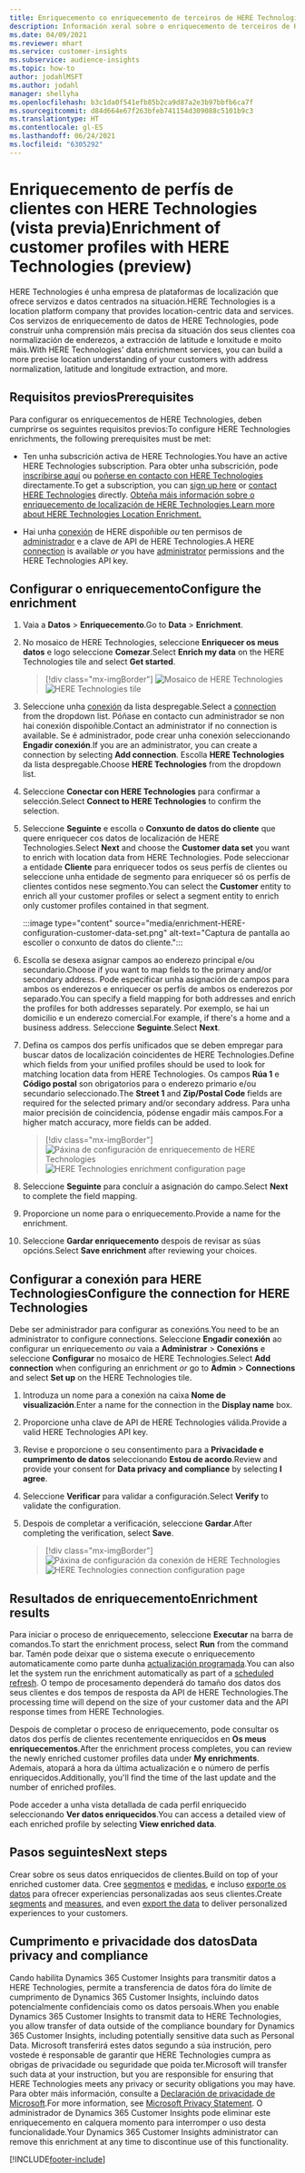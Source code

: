 ```yaml
---
title: Enriquecemento co enriquecemento de terceiros de HERE Technologies
description: Información xeral sobre o enriquecemento de terceiros de HERE Technologies.
ms.date: 04/09/2021
ms.reviewer: mhart
ms.service: customer-insights
ms.subservice: audience-insights
ms.topic: how-to
author: jodahlMSFT
ms.author: jodahl
manager: shellyha
ms.openlocfilehash: b3c1da0f541efb85b2ca9d87a2e3b97bbfb6ca7f
ms.sourcegitcommit: d84d664e67f263bfeb741154d309088c5101b9c3
ms.translationtype: HT
ms.contentlocale: gl-ES
ms.lasthandoff: 06/24/2021
ms.locfileid: "6305292"
---
```

# <a name="enrichment-of-customer-profiles-with-here-technologies-preview"></a><span data-ttu-id="4997e-103">Enriquecemento de perfís de clientes con HERE Technologies (vista previa)</span><span class="sxs-lookup"><span data-stu-id="4997e-103">Enrichment of customer profiles with HERE Technologies (preview)</span></span>

<span data-ttu-id="4997e-104">HERE Technologies é unha empresa de plataformas de localización que ofrece servizos e datos centrados na situación.</span><span class="sxs-lookup"><span data-stu-id="4997e-104">HERE Technologies is a location platform company that provides location-centric data and services.</span></span> <span data-ttu-id="4997e-105">Cos servizos de enriquecemento de datos de HERE Technologies, pode construír unha comprensión máis precisa da situación dos seus clientes coa normalización de enderezos, a extracción de latitude e lonxitude e moito máis.</span><span class="sxs-lookup"><span data-stu-id="4997e-105">With HERE Technologies' data enrichment services, you can build a more precise location understanding of your customers with address normalization, latitude and longitude extraction, and more.</span></span>

## <a name="prerequisites"></a><span data-ttu-id="4997e-106">Requisitos previos</span><span class="sxs-lookup"><span data-stu-id="4997e-106">Prerequisites</span></span>

<span data-ttu-id="4997e-107">Para configurar os enriquecementos de HERE Technologies, deben cumprirse os seguintes requisitos previos:</span><span class="sxs-lookup"><span data-stu-id="4997e-107">To configure HERE Technologies enrichments, the following prerequisites must be met:</span></span>

- <span data-ttu-id="4997e-108">Ten unha subscrición activa de HERE Technologies.</span><span class="sxs-lookup"><span data-stu-id="4997e-108">You have an active HERE Technologies subscription.</span></span> <span data-ttu-id="4997e-109">Para obter unha subscrición, pode [inscribirse aquí](https://developer.here.com/sign-up?utm_medium=referral&utm_source=Microsoft-Dynamics-CI&create=Freemium-Basic) ou [poñerse en contacto con HERE Technologies](https://developer.here.com/help?utm_medium=referral&utm_source=Microsoft-Dynamics-CI#how-can-we-help-you) directamente.</span><span class="sxs-lookup"><span data-stu-id="4997e-109">To get a subscription, you can [sign up here](https://developer.here.com/sign-up?utm_medium=referral&utm_source=Microsoft-Dynamics-CI&create=Freemium-Basic) or [contact HERE Technologies](https://developer.here.com/help?utm_medium=referral&utm_source=Microsoft-Dynamics-CI#how-can-we-help-you) directly.</span></span> [<span data-ttu-id="4997e-110">Obteña máis información sobre o enriquecemento de localización de HERE Technologies.</span><span class="sxs-lookup"><span data-stu-id="4997e-110">Learn more about HERE Technologies Location Enrichment.</span></span>](https://developer.here.com/location-enrichment?cid=Dev-MicrosoftDynamics-DB-0-Dev-&utm_source=MicrosoftDynamics&utm_medium=referral&utm_campaign=Online_Dev_ReferralMicrosoft)

- <span data-ttu-id="4997e-111">Hai unha [conexión](connections.md) de HERE dispoñible *ou* ten permisos de [administrador](permissions.md#administrator) e a clave de API de HERE Technologies.</span><span class="sxs-lookup"><span data-stu-id="4997e-111">A HERE [connection](connections.md) is available *or* you have [administrator](permissions.md#administrator) permissions and the HERE Technologies API key.</span></span>

## <a name="configure-the-enrichment"></a><span data-ttu-id="4997e-112">Configurar o enriquecemento</span><span class="sxs-lookup"><span data-stu-id="4997e-112">Configure the enrichment</span></span>

1. <span data-ttu-id="4997e-113">Vaia a **Datos** > **Enriquecemento**.</span><span class="sxs-lookup"><span data-stu-id="4997e-113">Go to **Data** > **Enrichment**.</span></span> 

1. <span data-ttu-id="4997e-114">No mosaico de HERE Technologies, seleccione **Enriquecer os meus datos** e logo seleccione **Comezar**.</span><span class="sxs-lookup"><span data-stu-id="4997e-114">Select **Enrich my data** on the HERE Technologies tile and select **Get started**.</span></span>

   > [!div class="mx-imgBorder"]
   > <span data-ttu-id="4997e-115">![Mosaico de HERE Technologies](media/HERE-tile.png "Mosaico de HERE Technologies")</span><span class="sxs-lookup"><span data-stu-id="4997e-115">![HERE Technologies tile](media/HERE-tile.png "HERE Technologies tile")</span></span>

1. <span data-ttu-id="4997e-116">Seleccione unha [conexión](connections.md) da lista despregable.</span><span class="sxs-lookup"><span data-stu-id="4997e-116">Select a [connection](connections.md) from the dropdown list.</span></span> <span data-ttu-id="4997e-117">Póñase en contacto cun administrador se non hai conexión dispoñible.</span><span class="sxs-lookup"><span data-stu-id="4997e-117">Contact  an administrator if no connection is available.</span></span> <span data-ttu-id="4997e-118">Se é administrador, pode crear unha conexión seleccionando **Engadir conexión**.</span><span class="sxs-lookup"><span data-stu-id="4997e-118">If you are an administrator, you can create a connection by selecting **Add connection**.</span></span> <span data-ttu-id="4997e-119">Escolla **HERE Technologies** da lista despregable.</span><span class="sxs-lookup"><span data-stu-id="4997e-119">Choose **HERE Technologies** from the dropdown list.</span></span> 

1. <span data-ttu-id="4997e-120">Seleccione **Conectar con HERE Technologies** para confirmar a selección.</span><span class="sxs-lookup"><span data-stu-id="4997e-120">Select **Connect to HERE Technologies** to confirm the selection.</span></span>

1.  <span data-ttu-id="4997e-121">Seleccione **Seguinte** e escolla o **Conxunto de datos do cliente** que quere enriquecer cos datos de localización de HERE Technologies.</span><span class="sxs-lookup"><span data-stu-id="4997e-121">Select **Next** and choose the **Customer data set** you want to enrich with location data from HERE Technologies.</span></span> <span data-ttu-id="4997e-122">Pode seleccionar a entidade **Cliente** para enriquecer todos os seus perfís de clientes ou seleccione unha entidade de segmento para enriquecer só os perfís de clientes contidos nese segmento.</span><span class="sxs-lookup"><span data-stu-id="4997e-122">You can select the **Customer** entity to enrich all your customer profiles or select a segment entity to enrich only customer profiles contained in that segment.</span></span>

    :::image type="content" source="media/enrichment-HERE-configuration-customer-data-set.png" alt-text="Captura de pantalla ao escoller o conxunto de datos do cliente.":::

1. <span data-ttu-id="4997e-124">Escolla se desexa asignar campos ao enderezo principal e/ou secundario.</span><span class="sxs-lookup"><span data-stu-id="4997e-124">Choose if you want to map fields to the primary and/or secondary address.</span></span> <span data-ttu-id="4997e-125">Pode especificar unha asignación de campos para ambos os enderezos e enriquecer os perfís de ambos os enderezos por separado.</span><span class="sxs-lookup"><span data-stu-id="4997e-125">You can specify a field mapping for both addresses and enrich the profiles for both addresses separately.</span></span> <span data-ttu-id="4997e-126">Por exemplo, se hai un domicilio e un enderezo comercial.</span><span class="sxs-lookup"><span data-stu-id="4997e-126">For example, if there's a home and a business address.</span></span> <span data-ttu-id="4997e-127">Seleccione **Seguinte**.</span><span class="sxs-lookup"><span data-stu-id="4997e-127">Select **Next**.</span></span>

1. <span data-ttu-id="4997e-128">Defina os campos dos perfís unificados que se deben empregar para buscar datos de localización coincidentes de HERE Technologies.</span><span class="sxs-lookup"><span data-stu-id="4997e-128">Define which fields from your unified profiles should be used to look for matching location data from HERE Technologies.</span></span> <span data-ttu-id="4997e-129">Os campos **Rúa 1** e **Código postal** son obrigatorios para o enderezo primario e/ou secundario seleccionado.</span><span class="sxs-lookup"><span data-stu-id="4997e-129">The **Street 1** and **Zip/Postal Code** fields are required for the selected primary and/or secondary address.</span></span> <span data-ttu-id="4997e-130">Para unha maior precisión de coincidencia, pódense engadir máis campos.</span><span class="sxs-lookup"><span data-stu-id="4997e-130">For a higher match accuracy, more fields can be added.</span></span>

   > [!div class="mx-imgBorder"]
   > <span data-ttu-id="4997e-131">![Páxina de configuración de enriquecemento de HERE Technologies](media/enrichment-HERE-configuration.png "Páxina de configuración de enriquecemento de HERE Technologies")</span><span class="sxs-lookup"><span data-stu-id="4997e-131">![HERE Technologies enrichment configuration page](media/enrichment-HERE-configuration.png "HERE Technologies enrichment configuration page")</span></span>

1. <span data-ttu-id="4997e-132">Seleccione **Seguinte** para concluír a asignación do campo.</span><span class="sxs-lookup"><span data-stu-id="4997e-132">Select **Next** to complete the field mapping.</span></span>

1. <span data-ttu-id="4997e-133">Proporcione un nome para o enriquecemento.</span><span class="sxs-lookup"><span data-stu-id="4997e-133">Provide a name for the enrichment.</span></span> 

1. <span data-ttu-id="4997e-134">Seleccione **Gardar enriquecemento** despois de revisar as súas opcións.</span><span class="sxs-lookup"><span data-stu-id="4997e-134">Select **Save enrichment** after reviewing your choices.</span></span>

## <a name="configure-the-connection-for-here-technologies"></a><span data-ttu-id="4997e-135">Configurar a conexión para HERE Technologies</span><span class="sxs-lookup"><span data-stu-id="4997e-135">Configure the connection for HERE Technologies</span></span> 

<span data-ttu-id="4997e-136">Debe ser administrador para configurar as conexións.</span><span class="sxs-lookup"><span data-stu-id="4997e-136">You need to be an administrator to configure connections.</span></span> <span data-ttu-id="4997e-137">Seleccione **Engadir conexión** ao configurar un enriquecemento *ou* vaia a **Administrar** > **Conexións** e seleccione **Configurar** no mosaico de HERE Technologies.</span><span class="sxs-lookup"><span data-stu-id="4997e-137">Select **Add connection** when configuring an enrichment *or* go to **Admin** > **Connections** and select **Set up** on the HERE Technologies tile.</span></span>

1. <span data-ttu-id="4997e-138">Introduza un nome para a conexión na caixa **Nome de visualización**.</span><span class="sxs-lookup"><span data-stu-id="4997e-138">Enter a name for the connection in the **Display name** box.</span></span>

1. <span data-ttu-id="4997e-139">Proporcione unha clave de API de HERE Technologies válida.</span><span class="sxs-lookup"><span data-stu-id="4997e-139">Provide a valid HERE Technologies API key.</span></span>

1. <span data-ttu-id="4997e-140">Revise e proporcione o seu consentimento para a **Privacidade e cumprimento de datos** seleccionando **Estou de acordo**.</span><span class="sxs-lookup"><span data-stu-id="4997e-140">Review and provide your consent for **Data privacy and compliance** by selecting **I agree**.</span></span>

1. <span data-ttu-id="4997e-141">Seleccione **Verificar** para validar a configuración.</span><span class="sxs-lookup"><span data-stu-id="4997e-141">Select **Verify** to validate the configuration.</span></span>

1. <span data-ttu-id="4997e-142">Despois de completar a verificación, seleccione **Gardar**.</span><span class="sxs-lookup"><span data-stu-id="4997e-142">After completing the verification, select **Save**.</span></span>

   > [!div class="mx-imgBorder"]
   > <span data-ttu-id="4997e-143">![Páxina de configuración da conexión de HERE Technologies](media/enrichment-HERE-connection.png "Páxina de configuración da conexión de HERE Technologies")</span><span class="sxs-lookup"><span data-stu-id="4997e-143">![HERE Technologies connection configuration page](media/enrichment-HERE-connection.png "HERE Technologies connection configuration page")</span></span>

## <a name="enrichment-results"></a><span data-ttu-id="4997e-144">Resultados de enriquecemento</span><span class="sxs-lookup"><span data-stu-id="4997e-144">Enrichment results</span></span>

<span data-ttu-id="4997e-145">Para iniciar o proceso de enriquecemento, seleccione **Executar** na barra de comandos.</span><span class="sxs-lookup"><span data-stu-id="4997e-145">To start the enrichment process, select **Run** from the command bar.</span></span> <span data-ttu-id="4997e-146">Tamén pode deixar que o sistema execute o enriquecemento automaticamente como parte dunha [actualización programada](system.md#schedule-tab).</span><span class="sxs-lookup"><span data-stu-id="4997e-146">You can also let the system run the enrichment automatically as part of a [scheduled refresh](system.md#schedule-tab).</span></span> <span data-ttu-id="4997e-147">O tempo de procesamento dependerá do tamaño dos datos dos seus clientes e dos tempos de resposta da API de HERE Technologies.</span><span class="sxs-lookup"><span data-stu-id="4997e-147">The processing time will depend on the size of your customer data and the API response times from HERE Technologies.</span></span>

<span data-ttu-id="4997e-148">Despois de completar o proceso de enriquecemento, pode consultar os datos dos perfís de clientes recentemente enriquecidos en **Os meus enriquecementos**.</span><span class="sxs-lookup"><span data-stu-id="4997e-148">After the enrichment process completes, you can review the newly enriched customer profiles data under **My enrichments**.</span></span> <span data-ttu-id="4997e-149">Ademais, atopará a hora da última actualización e o número de perfís enriquecidos.</span><span class="sxs-lookup"><span data-stu-id="4997e-149">Additionally, you'll find the time of the last update and the number of enriched profiles.</span></span>

<span data-ttu-id="4997e-150">Pode acceder a unha vista detallada de cada perfil enriquecido seleccionando **Ver datos enriquecidos**.</span><span class="sxs-lookup"><span data-stu-id="4997e-150">You can access a detailed view of each enriched profile by selecting **View enriched data**.</span></span>

## <a name="next-steps"></a><span data-ttu-id="4997e-151">Pasos seguintes</span><span class="sxs-lookup"><span data-stu-id="4997e-151">Next steps</span></span>

<span data-ttu-id="4997e-152">Crear sobre os seus datos enriquecidos de clientes.</span><span class="sxs-lookup"><span data-stu-id="4997e-152">Build on top of your enriched customer data.</span></span> <span data-ttu-id="4997e-153">Cree [segmentos](segments.md) e [medidas](measures.md), e incluso [exporte os datos](export-destinations.md) para ofrecer experiencias personalizadas aos seus clientes.</span><span class="sxs-lookup"><span data-stu-id="4997e-153">Create [segments](segments.md) and [measures](measures.md), and even [export the data](export-destinations.md) to deliver personalized experiences to your customers.</span></span>

## <a name="data-privacy-and-compliance"></a><span data-ttu-id="4997e-154">Cumprimento e privacidade dos datos</span><span class="sxs-lookup"><span data-stu-id="4997e-154">Data privacy and compliance</span></span>

<span data-ttu-id="4997e-155">Cando habilita Dynamics 365 Customer Insights para transmitir datos a HERE Technologies, permite a transferencia de datos fóra do límite de cumprimento de Dynamics 365 Customer Insights, incluíndo datos potencialmente confidenciais como os datos persoais.</span><span class="sxs-lookup"><span data-stu-id="4997e-155">When you enable Dynamics 365 Customer Insights to transmit data to HERE Technologies, you allow transfer of data outside of the compliance boundary for Dynamics 365 Customer Insights, including potentially sensitive data such as Personal Data.</span></span> <span data-ttu-id="4997e-156">Microsoft transferirá estes datos segundo a súa instrución, pero vostede é responsable de garantir que HERE Technologies cumpra as obrigas de privacidade ou seguridade que poida ter.</span><span class="sxs-lookup"><span data-stu-id="4997e-156">Microsoft will transfer such data at your instruction, but you are responsible for ensuring that HERE Technologies meets any privacy or security obligations you may have.</span></span> <span data-ttu-id="4997e-157">Para obter máis información, consulte a [Declaración de privacidade de Microsoft](https://go.microsoft.com/fwlink/?linkid=396732).</span><span class="sxs-lookup"><span data-stu-id="4997e-157">For more information, see [Microsoft Privacy Statement](https://go.microsoft.com/fwlink/?linkid=396732).</span></span>
<span data-ttu-id="4997e-158">O administrador de Dynamics 365 Customer Insights pode eliminar este enriquecemento en calquera momento para interromper o uso desta funcionalidade.</span><span class="sxs-lookup"><span data-stu-id="4997e-158">Your Dynamics 365 Customer Insights administrator can remove this enrichment at any time to discontinue use of this functionality.</span></span>


[!INCLUDE[footer-include](../includes/footer-banner.md)]
